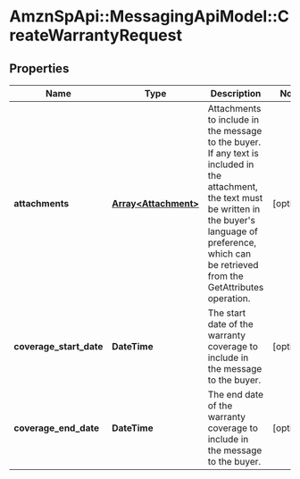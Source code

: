 # AmznSpApi::MessagingApiModel::CreateWarrantyRequest

## Properties
Name | Type | Description | Notes
------------ | ------------- | ------------- | -------------
**attachments** | [**Array&lt;Attachment&gt;**](Attachment.md) | Attachments to include in the message to the buyer. If any text is included in the attachment, the text must be written in the buyer&#x27;s language of preference, which can be retrieved from the GetAttributes operation. | [optional] 
**coverage_start_date** | **DateTime** | The start date of the warranty coverage to include in the message to the buyer. | [optional] 
**coverage_end_date** | **DateTime** | The end date of the warranty coverage to include in the message to the buyer. | [optional] 

